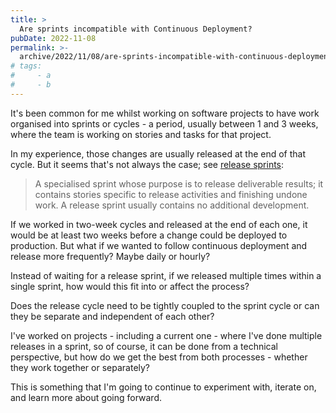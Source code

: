```yaml
---
title: >
  Are sprints incompatible with Continuous Deployment?
pubDate: 2022-11-08
permalink: >-
  archive/2022/11/08/are-sprints-incompatible-with-continuous-deployment
# tags:
#     - a
#     - b
---
```


It's been common for me whilst working on software projects to have work organised into sprints or cycles - a period, usually between 1 and 3 weeks, where the team is working on stories and tasks for that project.

In my experience, those changes are usually released at the end of that cycle. But it seems that's not always the case; see [release sprints](https://scrumdictionary.com/term/release-sprint):

> A specialised sprint whose purpose is to release deliverable results; it contains stories specific to release activities and finishing undone work.  A release sprint usually contains no additional development.

If we worked in two-week cycles and released at the end of each one, it would be at least two weeks before a change could be deployed to production. But what if we wanted to follow continuous deployment and release more frequently? Maybe daily or hourly?

Instead of waiting for a release sprint, if we released multiple times within a single sprint, how would this fit into or affect the process?

Does the release cycle need to be tightly coupled to the sprint cycle or can they be separate and independent of each other?

I've worked on projects - including a current one - where I've done multiple releases in a sprint, so of course, it can be done from a technical perspective, but how do we get the best from both processes - whether they work together or separately?

This is something that I'm going to continue to experiment with, iterate on, and learn more about going forward.
